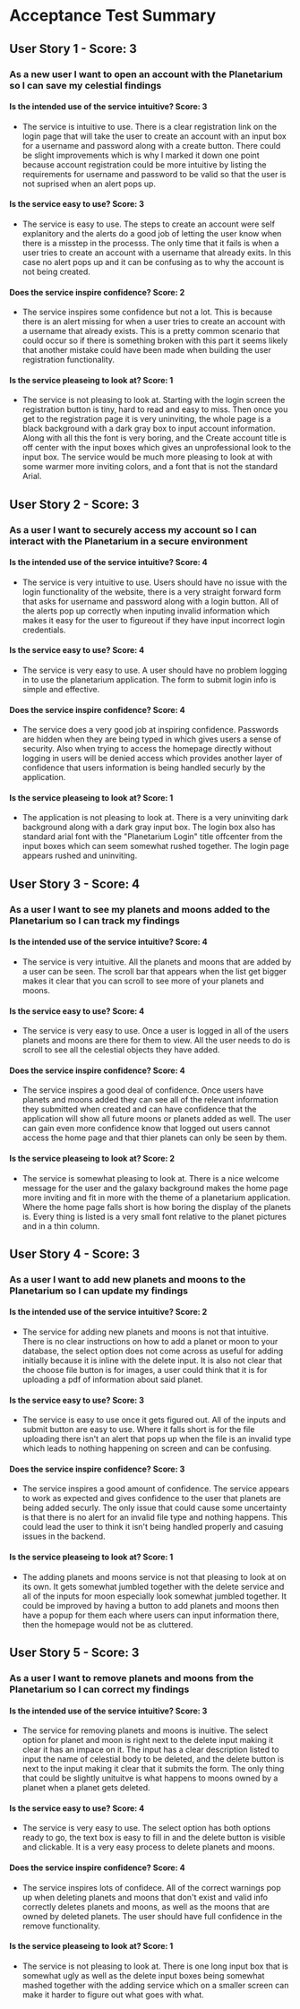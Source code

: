 # Acceptance Test Summary
## User Story 1 - Score: 3
### As a new user I want to open an account with the Planetarium so I can save my celestial findings
#### Is the intended use of the service intuitive? Score: 3
- The service is intuitive to use. There is a clear registration link on the login page that will take the user to create an account with an input box for a username and password along with a create button. There could be slight improvements which is why I marked it down one point because account registration could be more intuitive by listing the requirements for username and password to be valid so that the user is not suprised when an alert pops up. 

#### Is the service easy to use? Score: 3
- The service is easy to use. The steps to create an account were self explanitory and the alerts do a good job of letting the user know when there is a misstep in the processs. The only time that it fails is when a user tries to create an account with a username that already exits. In this case no alert pops up and it can be confusing as to why the account is not being created. 

#### Does the service inspire confidence? Score: 2
- The service inspires some confidence but not a lot. This is because there is an alert missing for when a user tries to create an account with a username that already exists. This is a pretty common scenario that could occur so if there is something broken with this part it seems likely that another mistake could have been made when building the user registration functionality. 

#### Is the service pleaseing to look at? Score: 1
- The service is not pleasing to look at. Starting with the login screen the registration button is tiny, hard to read and easy to miss. Then once you get to the registration page it is very uninviting, the whole page is a black background with a dark gray box to input account information. Along with all this the font is very boring, and the Create account title is off center with the input boxes which gives an unprofessional look to the input box. The service would be much more pleasing to look at with some warmer more inviting colors, and a font that is not the standard Arial. 


## User Story 2 - Score: 3
### As a user I want to securely access my account so I can interact with the Planetarium in a secure environment
#### Is the intended use of the service intuitive? Score: 4
- The service is very intuitive to use. Users should have no issue with the login functionality of the website, there is a very straight forward form that asks for username and password along with a login button. All of the alerts pop up correctly when inputing invalid information which makes it easy for the user to figureout if they have input incorrect login credentials. 

#### Is the service easy to use? Score: 4
- The service is very easy to use. A user should have no problem logging in to use the planetarium application. The form to submit login info is simple and effective. 

#### Does the service inspire confidence? Score: 4
- The service does a very good job at inspiring confidence. Passwords are hidden when they are being typed in which gives users a sense of security. Also when trying to access the homepage directly without logging in users will be denied access which provides another layer of confidence that users information is being handled securly by the application.

#### Is the service pleaseing to look at? Score: 1
- The application is not pleasing to look at. There is a very uninviting dark background along with a dark gray input box. The login box also has standard arial font with the "Planetarium Login" title offcenter from the input boxes which can seem somewhat rushed together. The login page appears rushed and uninviting. 

## User Story 3 - Score: 4
### As a user I want to see my planets and moons added to the Planetarium so I can track my findings
#### Is the intended use of the service intuitive? Score: 4
- The service is very intuitive. All the planets and moons that are added by a user can be seen. The scroll bar that appears when the list get bigger makes it clear that you can scroll to see more of your planets and moons. 

#### Is the service easy to use? Score: 4
- The service is very easy to use. Once a user is logged in all of the users planets and moons are there for them to view. All the user needs to do is scroll to see all the celestial objects they have added. 

#### Does the service inspire confidence? Score: 4
- The service inspires a good deal of confidence. Once users have planets and moons added they can see all of the relevant information they submitted when created and can have confidence that the application will show all future moons or planets added as well. The user can gain even more confidence know that logged out users cannot access the home page and that thier planets can only be seen by them. 

#### Is the service pleaseing to look at? Score: 2
- The service is somewhat pleasing to look at. There is a nice welcome message for the user and the galaxy background makes the home page more inviting and fit in more with the theme of a planetarium application. Where the home page falls short is how boring the display of the planets is. Every thing is listed is a very small font relative to the planet pictures and in a thin column. 

## User Story 4 - Score: 3
### As a user I want to add new planets and moons to the Planetarium so I can update my findings
#### Is the intended use of the service intuitive? Score: 2
- The service for adding new planets and moons is not that intuitive. There is no clear instructions on how to add a planet or moon to your database, the select option does not come across as useful for adding initially because it is inline with the delete input. It is also not clear that the choose file button is for images, a user could think that it is for uploading a pdf of information about said planet. 

#### Is the service easy to use? Score: 3
- The service is easy to use once it gets figured out. All of the inputs and submit button are easy to use. Where it falls short is for the file uploading there isn't an alert that pops up when the file is an invalid type which leads to nothing happening on screen and can be confusing. 

#### Does the service inspire confidence? Score: 3 
- The service inspires a good amount of confidence. The service appears to work as expected and gives confidence to the user that planets are being added securly. The only issue that could cause some uncertainty is that there is no alert for an invalid file type and nothing happens. This could lead the user to think it isn't being handled properly and casuing issues in the backend. 

#### Is the service pleaseing to look at? Score: 1
- The adding planets and moons service is not that pleasing to look at on its own. It gets somewhat jumbled together with the delete service and all of the inputs for moon especially look somewhat jumbled together. It could be improved by having a button to add planets and moons then have a popup for them each where users can input information there, then the homepage would not be as cluttered. 

## User Story 5 - Score: 3
### As a user I want to remove planets and moons from the Planetarium so I can correct my findings
#### Is the intended use of the service intuitive? Score: 3
- The service for removing planets and moons is inuitive. The select option for planet and moon is right next to the delete input making it clear it has an impace on it. The input has a clear description listed to input the name of celestial body to be deleted, and the delete button is next to the input making it clear that it submits the form. The only thing that could be slightly unituitve is what happens to moons owned by a planet when a planet gets deleted. 

#### Is the service easy to use? Score: 4
- The service is very easy to use. The select option has both options ready to go, the text box is easy to fill in and the delete button is visible and clickable. It is a very easy process to delete planets and moons. 

#### Does the service inspire confidence? Score: 4
- The service inspires lots of confidece. All of the correct warnings pop up when deleting planets and moons that don't exist and valid info correctly deletes planets and moons, as well as the moons that are owned by deleted planets. The user should have full confidence in the remove functionality. 

#### Is the service pleaseing to look at? Score: 1
- The service is not pleasing to look at. There is one long input box that is somewhat ugly as well as the delete input boxes being somewhat mashed together with the adding service which on a smaller screen can make it harder to figure out what goes with what. 